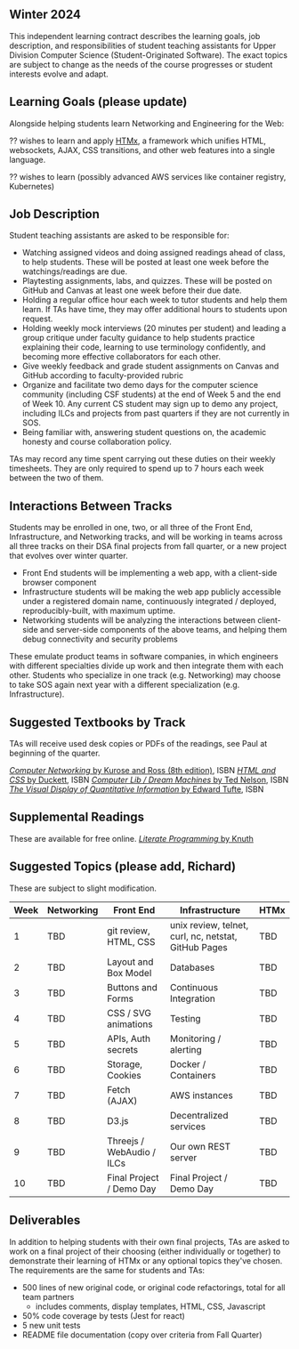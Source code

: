 ## Winter 2024

This independent learning contract describes the learning goals, job description, and responsibilities of student teaching assistants for Upper Division Computer Science (Student-Originated Software). The exact topics are subject to change as the needs of the course progresses or student interests evolve and adapt.

## Learning Goals (please update)

Alongside helping students learn Networking and Engineering for the Web:

?? wishes to learn and apply [HTMx](https://htmx.org/), a framework which unifies HTML, websockets, AJAX, CSS transitions, and other web features into a single language.

?? wishes to learn (possibly advanced AWS services like container registry, Kubernetes)

## Job Description
Student teaching assistants are asked to be responsible for:
* Watching assigned videos and doing assigned readings ahead of class, to help students. These will be posted at least one week before the watchings/readings are due.
* Playtesting assignments, labs, and quizzes. These will be posted on GitHub and Canvas at least one week before their due date.
* Holding a regular office hour each week to tutor students and help them learn. If TAs have time, they may offer additional hours to students upon request.
* Holding weekly mock interviews (20 minutes per student) and leading a group critique under faculty guidance to help students practice explaining their code, learning to use terminology confidently, and becoming more effective collaborators for each other.
* Give weekly feedback and grade student assignments on Canvas and GitHub according to faculty-provided rubric
* Organize and facilitate two demo days for the computer science community (including CSF students) at the end of Week 5 and the end of Week 10. Any current CS student may sign up to demo any project, including ILCs and projects from past quarters if they are not currently in SOS.
* Being familiar with, answering student questions on, the academic honesty and course collaboration policy.
 
TAs may record any time spent carrying out these duties on their weekly timesheets. They are only required to spend up to 7 hours each week between the two of them.

## Interactions Between Tracks
Students may be enrolled in one, two, or all three of the Front End, Infrastructure, and Networking tracks, and will be working in teams across all three tracks on their DSA final projects from fall quarter, or a new project that evolves over winter quarter.

* Front End students will be implementing a web app, with a client-side browser component
* Infrastructure students will be making the web app publicly accessible under a registered domain name, continuously integrated / deployed, reproducibly-built, with maximum uptime.
* Networking students will be analyzing the interactions between client-side and server-side components of the above teams, and helping them debug connectivity and security problems

These emulate product teams in software companies, in which engineers with different specialties divide up work and then integrate them with each other. Students who specialize in one track (e.g. Networking) may choose to take SOS again next year with a different specialization (e.g. Infrastructure).

## Suggested Textbooks by Track

TAs will receive used desk copies or PDFs of the readings, see Paul at beginning of the quarter.

[_Computer Networking_ by Kurose and Ross (8th edition)](https://www.pearson.com/en-us/subject-catalog/p/computer-networking/P200000003334/9780135928615), ISBN
[_HTML and CSS_ by Duckett](https://htmlandcssbook.com/), ISBN
[_Computer Lib / Dream Machines_ by Ted Nelson](http://worrydream.com/refs/Nelson-ComputerLibDreamMachines1975.pdf), ISBN
[_The Visual Display of Quantitative Information_ by Edward Tufte](https://www.edwardtufte.com/tufte/books_vdqi), ISBN
## Supplemental Readings

These are available for free online.
[_Literate Programming_ by Knuth](http://www.literateprogramming.com/knuthweb.pdf)

## Suggested Topics (please add, Richard)
These are subject to slight modification.

| Week | Networking | Front End | Infrastructure | HTMx |
| ---- | ---- | ---- | ---- | ---- |
| 1 | TBD | git review, HTML, CSS | unix review, telnet, curl, nc, netstat, GitHub Pages | TBD |
| 2 | TBD | Layout and Box Model | Databases | TBD |
| 3 | TBD | Buttons and Forms | Continuous Integration | TBD |
| 4 | TBD | CSS / SVG animations | Testing | TBD |
| 5 | TBD | APIs, Auth secrets | Monitoring / alerting | TBD |
| 6 | TBD | Storage, Cookies | Docker / Containers | TBD |
| 7 | TBD | Fetch (AJAX) | AWS instances | TBD |
| 8 | TBD | D3.js | Decentralized services | TBD |
| 9 | TBD | Threejs / WebAudio / ILCs | Our own REST server | TBD |
| 10 | TBD | Final Project / Demo Day | Final Project / Demo Day | TBD |

## Deliverables
In addition to helping students with their own final projects, TAs are asked to work on a final project of their choosing (either individually or together) to demonstrate their learning of HTMx or any optional topics they've chosen. The requirements are the same for students and TAs:
* 500 lines of new original code, or original code refactorings, total for all team partners
	* includes comments, display templates, HTML, CSS, Javascript
* 50% code coverage by tests (Jest for react)
* 5 new unit tests
* README file documentation (copy over criteria from Fall Quarter)
